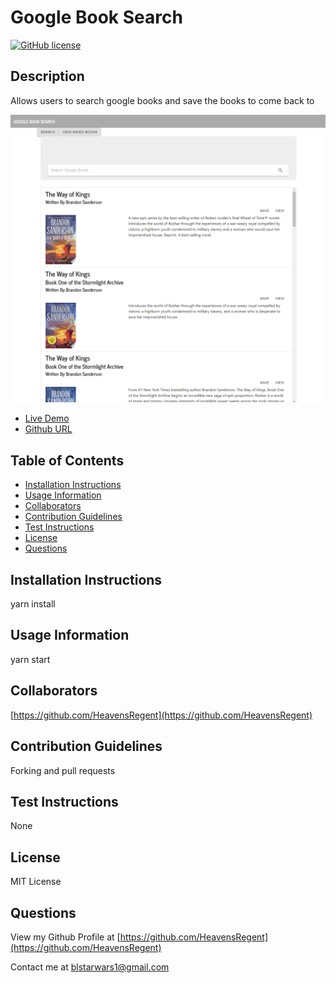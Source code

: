 # Google Book Search
[![GitHub license](https://img.shields.io/badge/license-MIT-green)](./LICENSE.txt)

## Description
Allows users to search google books and save the books to come back to

![Google Books Search Screenshot](./googlebooks.png)
- [Live Demo](https://google-book-search-nateb.herokuapp.com/)
- [Github URL](https://github.com/HeavensRegent/nb-w21-homework)

## Table of Contents
* [Installation Instructions](<#installation-instructions>)
* [Usage Information](<#usage-information>)
* [Collaborators](<#collaborators>)
* [Contribution Guidelines](<#contribution-guidelines>)
* [Test Instructions](<#test-instructions>)
* [License](<#license>)
* [Questions](<#questions>)


## Installation Instructions
yarn install

## Usage Information
yarn start

## Collaborators
[https://github.com/HeavensRegent](https://github.com/HeavensRegent)

## Contribution Guidelines
Forking and pull requests

## Test Instructions
None

## License
MIT License

## Questions
View my Github Profile at [https://github.com/HeavensRegent](https://github.com/HeavensRegent)

Contact me at blstarwars1@gmail.com

